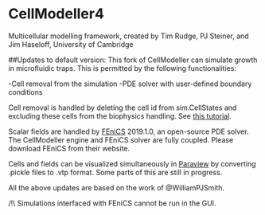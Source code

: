 CellModeller4
=============
Multicellular modelling framework, created by Tim Rudge, PJ Steiner, and Jim Haseloff, University of Cambridge

##Updates to default version:
This fork of CellModeller can simulate growth in microfluidic traps. This is permitted by the following functionalities:

-Cell removal from the simulation
-PDE solver with user-defined boundary conditions

Cell removal is handled by deleting the cell id from sim.CellStates and excluding these cells from the biophysics handling. See [this tutorial](Examples/AaronYip/cell_removal).

Scalar fields are handled by [FEniCS](https://fenicsproject.org/) 2019.1.0, an open-source PDE solver. The CellModeller engine and FEniCS solver are fully coupled. Please download FEniCS from their website.

Cells and fields can be visualized simultaneously in [Paraview](https://www.paraview.org/) by converting .pickle files to .vtp format. Some parts of this are still in progress.

All the above updates are based on the work of @WilliamPJSmith.

/!\ Simulations interfaced with FEniCS cannot be run in the GUI.
